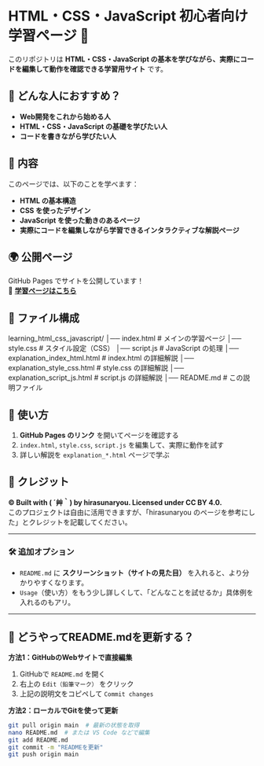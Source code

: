 # HTML・CSS・JavaScript 初心者向け学習ページ 🚀

このリポジトリは **HTML・CSS・JavaScript の基本を学びながら、実際にコードを編集して動作を確認できる学習用サイト** です。

## 🔹 どんな人におすすめ？
- **Web開発をこれから始める人**
- **HTML・CSS・JavaScript の基礎を学びたい人**
- **コードを書きながら学びたい人**

## 📖 内容
このページでは、以下のことを学べます：
- **HTML の基本構造**
- **CSS を使ったデザイン**
- **JavaScript を使った動きのあるページ**
- **実際にコードを編集しながら学習できるインタラクティブな解説ページ**

## 🌍 公開ページ
GitHub Pages でサイトを公開しています！  
📌 **[学習ページはこちら](https://hirasunaryou.github.io/learning_html_css_javascript/)**

## 📂 ファイル構成
learning_html_css_javascript/ │── index.html # メインの学習ページ │── style.css # スタイル設定（CSS） │── script.js # JavaScript の処理 │── explanation_index_html.html # index.html の詳細解説 │── explanation_style_css.html # style.css の詳細解説 │── explanation_script_js.html # script.js の詳細解説 │── README.md # この説明ファイル


## 🔄 使い方
1. **GitHub Pages のリンク** を開いてページを確認する
2. `index.html`, `style.css`, `script.js` を編集して、実際に動作を試す
3. 詳しい解説を `explanation_*.html` ページで学ぶ

## 📝 クレジット
**© Built with ( ´艸｀) by hirasunaryou. Licensed under CC BY 4.0.**  
このプロジェクトは自由に活用できますが、「hirasunaryou のページを参考にした」とクレジットを記載してください。

---

### **🛠 追加オプション**
- `README.md` に **スクリーンショット（サイトの見た目）** を入れると、より分かりやすくなります。
- `Usage`（使い方）をもう少し詳しくして、「どんなことを試せるか」具体例を入れるのもアリ。

---

## **🚀 どうやってREADME.mdを更新する？**
**方法1：GitHubのWebサイトで直接編集**
1. GitHubで `README.md` を開く
2. 右上の `Edit（鉛筆マーク）` をクリック
3. 上記の説明文をコピペして `Commit changes`

**方法2：ローカルでGitを使って更新**
```bash
git pull origin main  # 最新の状態を取得
nano README.md  # または VS Code などで編集
git add README.md
git commit -m "READMEを更新"
git push origin main
